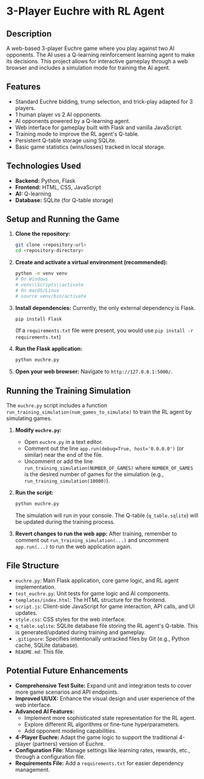# 3-Player Euchre with RL Agent

## Description

A web-based 3-player Euchre game where you play against two AI opponents. The AI uses a Q-learning reinforcement learning agent to make its decisions. This project allows for interactive gameplay through a web browser and includes a simulation mode for training the AI agent.

## Features

-   Standard Euchre bidding, trump selection, and trick-play adapted for 3 players.
-   1 human player vs 2 AI opponents.
-   AI opponents powered by a Q-learning agent.
-   Web interface for gameplay built with Flask and vanilla JavaScript.
-   Training mode to improve the RL agent's Q-table.
-   Persistent Q-table storage using SQLite.
-   Basic game statistics (wins/losses) tracked in local storage.

## Technologies Used

-   **Backend:** Python, Flask
-   **Frontend:** HTML, CSS, JavaScript
-   **AI:** Q-learning
-   **Database:** SQLite (for Q-table storage)

## Setup and Running the Game

1.  **Clone the repository:**
    ```bash
    git clone <repository-url>
    cd <repository-directory>
    ```

2.  **Create and activate a virtual environment (recommended):**
    ```bash
    python -m venv venv
    # On Windows
    # venv\\Scripts\\activate
    # On macOS/Linux
    # source venv/bin/activate
    ```

3.  **Install dependencies:**
    Currently, the only external dependency is Flask.
    ```bash
    pip install Flask
    ```
    (If a `requirements.txt` file were present, you would use `pip install -r requirements.txt`)

4.  **Run the Flask application:**
    ```bash
    python euchre.py
    ```

5.  **Open your web browser:**
    Navigate to `http://127.0.0.1:5000/`.

## Running the Training Simulation

The `euchre.py` script includes a function `run_training_simulation(num_games_to_simulate)` to train the RL agent by simulating games.

1.  **Modify `euchre.py`:**
    -   Open `euchre.py` in a text editor.
    -   Comment out the line `app.run(debug=True, host='0.0.0.0')` (or similar) near the end of the file.
    -   Uncomment or add the line `run_training_simulation(NUMBER_OF_GAMES)` where `NUMBER_OF_GAMES` is the desired number of games for the simulation (e.g., `run_training_simulation(10000)`).

2.  **Run the script:**
    ```bash
    python euchre.py
    ```
    The simulation will run in your console. The Q-table (`q_table.sqlite`) will be updated during the training process.

3.  **Revert changes to run the web app:**
    After training, remember to comment out `run_training_simulation(...)` and uncomment `app.run(...)` to run the web application again.

## File Structure

-   `euchre.py`: Main Flask application, core game logic, and RL agent implementation.
-   `test_euchre.py`: Unit tests for game logic and AI components.
-   `templates/index.html`: The HTML structure for the frontend.
-   `script.js`: Client-side JavaScript for game interaction, API calls, and UI updates.
-   `style.css`: CSS styles for the web interface.
-   `q_table.sqlite`: SQLite database file storing the RL agent's Q-table. This is generated/updated during training and gameplay.
-   `.gitignore`: Specifies intentionally untracked files by Git (e.g., Python cache, SQLite database).
-   `README.md`: This file.

## Potential Future Enhancements

-   **Comprehensive Test Suite:** Expand unit and integration tests to cover more game scenarios and API endpoints.
-   **Improved UI/UX:** Enhance the visual design and user experience of the web interface.
-   **Advanced AI Features:**
    -   Implement more sophisticated state representation for the RL agent.
    -   Explore different RL algorithms or fine-tune hyperparameters.
    -   Add opponent modeling capabilities.
-   **4-Player Euchre:** Adapt the game logic to support the traditional 4-player (partners) version of Euchre.
-   **Configuration File:** Manage settings like learning rates, rewards, etc., through a configuration file.
-   **Requirements File:** Add a `requirements.txt` for easier dependency management.
